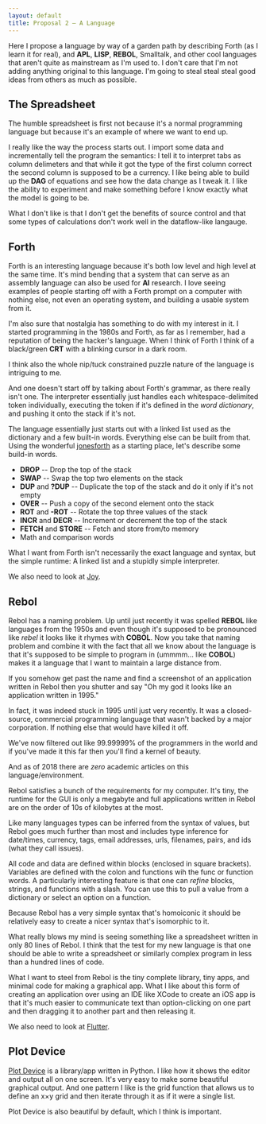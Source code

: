 ```yaml
---
layout: default
title: Proposal 2 — A Language
---
```


Here I propose a language by way of a garden path by describing Forth
(as I learn it for real), and **APL**, **LISP**, **REBOL**, Smalltalk,
and other cool languages that aren't quite as mainstream as I'm used
to. I don't care that I'm not adding anything original to this
language. I'm going to steal steal steal good ideas from others as
much as possible.

## The Spreadsheet

The humble spreadsheet is first not because it's a normal programming
language but because it's an example of where we want to end up.

I really like the way the process starts out. I import some data and
incrementally tell the program the semantics: I tell it to interpret
tabs as column delimeters and that while it got the type of the first
column correct the second column is supposed to be a currency. I like
being able to build up the **DAG** of equations and see how the data
change as I tweak it. I like the ability to experiment and make
something before I know exactly what the model is going to be.

What I don't like is that I don't get the benefits of source control
and that some types of calculations don't work well in the
dataflow-like langauge.

## Forth

Forth is an interesting language because it's both low level and high
level at the same time. It's mind bending that a system that can serve
as an assembly language can also be used for **AI** research. I love
seeing examples of people starting off with a Forth prompt on a
computer with nothing else, not even an operating system, and building
a usable system from it.

I'm also sure that nostalgia has something to do with my interest in
it. I started programming in the 1980s and Forth, as far as I
remember, had a reputation of being the hacker's language. When I
think of Forth I think of a black/green **CRT** with a blinking cursor
in a dark room. 

I think also the whole nip/tuck constrained puzzle nature of the
language is intriguing to me.

And one doesn't start off by talking about Forth's grammar, as there
really isn't one. The interpreter essentially just handles each
whitespace-delimited token individually, executing the token if it's
defined in the *word dictionary*, and pushing it onto the stack if
it's not.

The language essentially just starts out with a linked list used
as the dictionary and a few built-in words. Everything else can be
built from that. Using the wonderful
[jonesforth](https://github.com/nornagon/jonesforth/blob/master/jonesforth.S)
as a starting place, let's describe some build-in words.

- **DROP** -- Drop the top of the stack
- **SWAP** -- Swap the top two elements on the stack
- **DUP** and **?DUP** -- Duplicate the top of the stack and do it
  only if it's not empty
- **OVER** -- Push a copy of the second element onto the stack
- **ROT** and **-ROT** -- Rotate the top three values of the stack
- **INCR** and **DECR** -- Increment or decrement the top of the stack
- **FETCH** and **STORE** -- Fetch and store from/to memory
- Math and comparison words

What I want from Forth isn't necessarily the exact language and
syntax, but the simple runtime: A linked list and a stupidly simple
interpreter.

We also need to look at
[Joy](https://en.wikipedia.org/wiki/Joy_(programming_language)).

## Rebol

Rebol has a naming problem. Up until just recently it was spelled 
**REBOL** like languages from the 1950s and even though it's supposed
to be pronounced like *rebel* it looks like it rhymes with **COBOL**.
Now you take that naming problem and combine it with the fact that all
we know about the language is that it's supposed to be simple to
program in (ummmm... like **COBOL**) makes it a language that I want
to maintain a large distance from.

If you somehow get past the name and find a screenshot of an
application written in Rebol then you shutter and say "Oh my god it
looks like an application written in 1995."

In fact, it was indeed stuck in 1995 until just very recently. It was
a closed-source, commercial programming language that wasn't backed
by a major corporation. If nothing else that would have killed it off.

We've now filtered out like 99.99999% of the programmers in the world
and if you've made it this far then you'll find a kernel of beauty.

And as of 2018 there are *zero* academic articles on this
language/environment. 

Rebol satisfies a bunch of the requirements for my computer. It's
tiny, the runtime for the GUI is only a megabyte and full applications
written in Rebol are on the order of 10s of kilobytes at the most.

Like many languages types can be inferred from the syntax of values,
but Rebol goes much further than most and includes type inference for
date/times, currency, tags, email addresses, urls, filenames, pairs,
and ids (what they call issues).

All code and data are defined within blocks (enclosed in square
brackets). Variables are defined with the colon and functions wih the
func or function words. A particularly interesting feature is that
one can *refine* blocks, strings, and functions with a slash. You can
use this to pull a value from a dictionary or select an option on a
function.

Because Rebol has a very simple syntax that's homoiconic it should be
relatively easy to create a nicer syntax that's isomorphic to it.

What really blows my mind is seeing something like a spreadsheet
written in only 80 lines of Rebol. I think that the test for my new
language is that one should be able to write a spreadsheet or
similarly complex program in less than a hundred lines of code.

What I want to steel from Rebol is the tiny complete library, tiny
apps, and minimal code for making a graphical app. What I like about
this form of creating an application over using an IDE like XCode to
create an iOS app is that it's much easier to communicate text than
option-clicking on one part and then dragging it to another part and
then releasing it.

We also need to look at [Flutter](https://flutter.io).

## Plot Device

[Plot Device](https://plotdevice.io) is a library/app written in
Python. I like how it shows the editor and output all on one screen.
It's very easy to make some beautiful graphical output. And one
pattern I like is the grid function that allows us to define an x×y
grid and then iterate through it as if it were a single list.

Plot Device is also beautiful by default, which I think is important.


